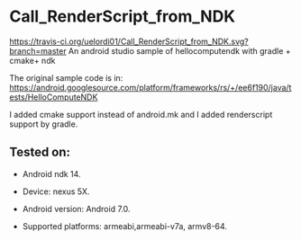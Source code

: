 # Call_RenderScript_from_NDK
https://travis-ci.org/uelordi01/Call_RenderScript_from_NDK.svg?branch=master
An android studio sample of hellocomputendk with gradle + cmake+ ndk

The original sample code is in: 
https://android.googlesource.com/platform/frameworks/rs/+/ee6f190/java/tests/HelloComputeNDK

I added cmake support instead of android.mk and I added renderscript support by gradle. 

## Tested on: 
- Android ndk 14.

- Device: nexus 5X. 

- Android version: Android 7.0.

- Supported platforms: armeabi,armeabi-v7a, armv8-64.




